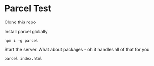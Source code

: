 # Parcel Test

Clone this repo

Install parcel globally

`npm i -g parcel`

Start the server. What about packages - oh it handles all of that for you

`parcel index.html`
